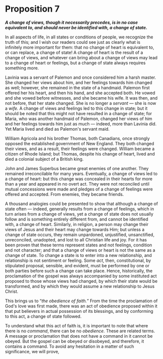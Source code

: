 # Proposition 7

***A change of views, though it necessarily precedes, is in no case equivalent to, and should never be identified with, a change of state.***

In all aspects of life, in all states or conditions of people, we recognize the truth of this; and I wish our readers could see just as clearly what is infinitely more important for them: that no change of heart is equivalent to, or can replace, a change of state! A change of heart is the result of a change of views, and whatever can bring about a change of views may lead to a change of heart or feelings, but a change of state always requires something more. 

Lavinia was a servant of Palemon and once considered him a harsh master. She changed her views about him, and her feelings towards him changed as well; however, she remained in the state of a handmaid. Palemon first offered her his heart, and then his hand, and she accepted both. He vowed and she vowed before witnesses, and she became his wife. It was then, and not before, that her state changed. She is no longer a *servant* — she is now a *wife.* A change of views and feelings led to this change in state; but it should be noted that this might not have resulted in a change of state; for Maria, who was another handmaid of Palemon, changed her views of him and her feelings towards him just as much — indeed, more than Lavinia did. Yet Maria lived and died as Palemon's servant maid.

William Agricola and his brother Thomas, both Canadians, once strongly opposed the established government of New England. They both changed their views, and as a result, their feelings were changed. William became a citizen of Rhode Island; but Thomas, despite his change of heart, lived and died a colonial subject of a British king.

John and James Superbus became great enemies of one another. They remained irreconcilable for many years. Eventually, a change of views led to a change of heart: but this change was concealed in their hearts for more than a year and appeared in no overt act. They were not reconciled until mutual concessions were made and pledges of a change of feelings were offered and accepted. From enemies, they became friends.

A thousand analogies could be presented to show that although a change of state often — indeed, generally results from a change of feelings, which in turn arises from a change of views, yet a change of state does not usually follow and is something entirely different from, and cannot be identified with, a change of heart. Similarly, in religion, a person may change their views of Jesus and their heart may change towards Him; but unless a change of state occurs, they remain unpardoned, unjustified, unsanctified, unreconciled, unadopted, and lost to all Christian life and joy. For it has been proven that these terms represent states and not feelings, condition and not character; and that a change of views or heart is not the same as a change of state. To change a state is to enter into a new relationship, and relationship is not sentiment or feeling. Some *act*, then, constitutional, by stipulated proposal, sensible, and evident, must be performed by one or both parties before such a change can take place. Hence, historically, the proclamation of the gospel was always accompanied by some instituted act proposed to those whose views had changed, by which their state would be transformed, and by which they would assume a new relationship to Jesus Christ.

This brings us to “*the obedience of faith.*” From the time the proclamation of God's love was first made, there was an act of obedience proposed within it that put believers in actual possession of its blessings, and by conforming to this act, a change of state followed.

To understand what this act of faith is, it is important to note that where there is no *command*, there can be no *obedience.* These are related terms. A message or proclamation that does not have a command in it cannot be obeyed. But the gospel can be obeyed or disobeyed, and therefore, it contains a command. To avoid any hesitation in a matter of such significance, we will prove,